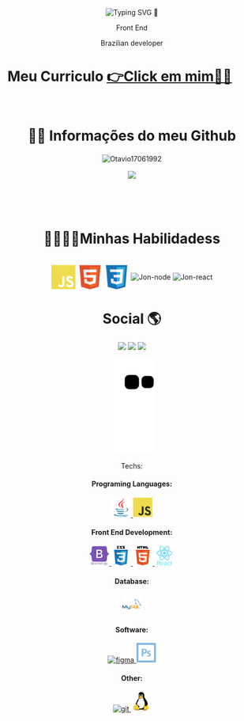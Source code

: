 <div align="center">
  <img src="https://readme-typing-svg.herokuapp.com?color=%23DD6387&center=true&vCenter=true&lines=Hello!+World+eu+sou+o+João!;Bem+vindos+ao+Meu+profile!" alt="Typing SVG"> 👋
<br>
</div> 


<p align="center">Front End </p>
<p align="center">Brazilian developer</p>


 
<h1> Meu Curriculo  <a href="https://github.com/Otavio17061992/logicalJS/files/8567943/joao.mesquita.pdf">👉Click em mim👨‍🎓 </a></h1>
  <br>
<div align="center">
<h1>👨‍💻 Informações do meu Github</h1>
  <p align="center">
      
  <img align="center" src="https://github-readme-streak-stats.herokuapp.com/?user=Otavio17061992&theme=tokyonight" alt="Otavio17061992" />
  
  <br>
  
  
  
</p>
 
  
  
  

  
  <p align="center">

  <a alt="trophy" href="https://github.com/Otavio17061992">
    <img align="center" src="https://github-profile-trophy.vercel.app/?username=Otavio17061992&theme=tokyonight"/>
  </a>
  
  </p> 
  <br>
  <br>
  <br>
 
 <div align="center">
  <h1>👨‍💻👨‍🎨Minhas Habilidadess</h1>
  
<div style="display: inline_block"><br>
  <img align="center" alt="Jon-Js" height="50" width="50" src="https://raw.githubusercontent.com/devicons/devicon/master/icons/javascript/javascript-plain.svg">
  <img align="center" alt="Jon-HTML" height="50" width="50" src="https://raw.githubusercontent.com/devicons/devicon/master/icons/html5/html5-original.svg">
  <img align="center" alt="Jon-CSS" height="50" width="50" src="https://raw.githubusercontent.com/devicons/devicon/master/icons/css3/css3-original.svg">
  <img align="center" alt="Jon-node" height="50" width="50" src="https://cdn.jsdelivr.net/gh/devicons/devicon/icons/nodejs/nodejs-original.svg" />
  <img align="center" alt="Jon-react" height="50" width="50"  src="https://cdn.jsdelivr.net/gh/devicons/devicon/icons/react/react-original-wordmark.svg" />
                 
  </div>
<div align="center">
  <h1>Social 🌎</h1>
<a href="https://www.instagram.com/jubileu.life/" target="_blank"><img src="https://img.shields.io/badge/-Instagram-%23E4405F?style=for-the-badge&logo=instagram&logoColor=white" target="_blank"></a>
<a href = "mailto:contato@joaoalmeida48@outlook.com"><img src="https://img.shields.io/badge/Gmail-D14836?style=for-the-badge&logo=gmail&logoColor=white" target="_blank"></a>
<a href="https://www.linkedin.com/in/otavio17061992/" target="_blank"><img src="https://img.shields.io/badge/-LinkedIn-%230077B5?style=for-the-badge&logo=linkedin&logoColor=white" target="_blank"></a>   
</div>
  
  ![Snake animation](https://github.com/Otavio17061992/Otavio17061992/blob/output/github-contribution-grid-snake.svg)
  



  

   Techs:

#### Programing Languages:
<p align="center"> 
  <a href="https://www.java.com" target="_blank" rel="noreferrer"> <img src="https://raw.githubusercontent.com/devicons/devicon/master/icons/java/java-original.svg" alt="java" width="40" height="40"/> </a>
  <a href="https://developer.mozilla.org/en-US/docs/Web/JavaScript" target="_blank" rel="noreferrer"> <img src="https://raw.githubusercontent.com/devicons/devicon/master/icons/javascript/javascript-original.svg" alt="javascript" width="40" height="40"/> </a>
</p>

#### Front End Development:
<p align="center"> 
  <a href="https://getbootstrap.com" target="_blank" rel="noreferrer"> <img src="https://raw.githubusercontent.com/devicons/devicon/master/icons/bootstrap/bootstrap-plain-wordmark.svg" alt="bootstrap" width="40" height="40"/> </a>
  <a href="https://www.w3schools.com/css/" target="_blank" rel="noreferrer"> <img src="https://raw.githubusercontent.com/devicons/devicon/master/icons/css3/css3-original-wordmark.svg" alt="css3" width="40" height="40"/> </a> 
  <a href="https://www.w3.org/html/" target="_blank" rel="noreferrer"> <img src="https://raw.githubusercontent.com/devicons/devicon/master/icons/html5/html5-original-wordmark.svg" alt="html5" width="40" height="40"/> </a>
  <a href="https://reactjs.org/" target="_blank" rel="noreferrer"> <img src="https://raw.githubusercontent.com/devicons/devicon/master/icons/react/react-original-wordmark.svg" alt="react" width="40" height="40"/> </a>
</p>

#### Database:
<p align="center"> 
  <a href="https://www.mysql.com/" target="_blank" rel="noreferrer"> <img src="https://raw.githubusercontent.com/devicons/devicon/master/icons/mysql/mysql-original-wordmark.svg" alt="mysql" width="40" height="40"/> </a>
</p>

#### Software:
<p align="center"> 
  <a href="https://www.figma.com/" target="_blank" rel="noreferrer"> <img src="https://www.vectorlogo.zone/logos/figma/figma-icon.svg" alt="figma" width="40" height="40"/> </a>
  <a href="https://www.photoshop.com/en" target="_blank" rel="noreferrer"> <img src="https://raw.githubusercontent.com/devicons/devicon/master/icons/photoshop/photoshop-line.svg" alt="photoshop" width="40" height="40"/> </a>
</p>

#### Other:
<p align="center"> 
  <a href="https://git-scm.com/" target="_blank" rel="noreferrer"> <img src="https://www.vectorlogo.zone/logos/git-scm/git-scm-icon.svg" alt="git" width="40" height="40"/> </a>
  <a href="https://www.linux.org/" target="_blank" rel="noreferrer"> <img src="https://raw.githubusercontent.com/devicons/devicon/master/icons/linux/linux-original.svg" alt="linux" width="40" height="40"/> </a>
</p>

